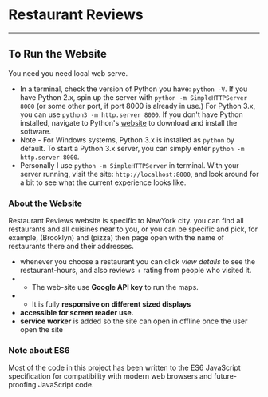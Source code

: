 # Restaurant Reviews
---

## To Run the Website
You need you need local web serve.
* In a terminal, check the version of Python you have: `python -V`. If you have Python 2.x, spin up the server with `python -m SimpleHTTPServer 8000` (or some other port, if port 8000 is already in use.) For Python 3.x, you can use `python3 -m http.server 8000`. If you don't have Python installed, navigate to Python's [website](https://www.python.org/) to download and install the software.
* Note -  For Windows systems, Python 3.x is installed as `python` by default. To start a Python 3.x server, you can simply enter `python -m http.server 8000`.
* Personally I use `python -m SimpleHTTPServer` in terminal.
With your server running, visit the site: `http://localhost:8000`, and look around for a bit to see what the current experience looks like.


### About the Website
Restaurant Reviews website is specific to  NewYork city. you can find all restaurants and all cuisines near to you, or you can be specific and pick, for example, (Brooklyn) and (pizza) then page open with the name of restaurants there and their addresses.
- whenever you choose a restaurant you can click *view details* to see the restaurant-hours, and also reviews + rating from people who visited it.
- * The web-site use **Google API key** to run the maps.
- * It is fully **responsive on different sized displays**
- **accessible for screen reader use.**
- **service worker** is added so the site can open in offline once the user open the site



### Note about ES6

Most of the code in this project has been written to the ES6 JavaScript specification for compatibility with modern web browsers and future-proofing JavaScript code.
